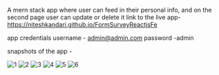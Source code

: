 A mern stack app where user can feed in their personal info, and on the second page user can update or delete it
link to the live app- https://niteshkandari.github.io/FormSurveyReactjsFe

app credentials
username - admin@admin.com
password -admin


snapshots of the app - 

![1](https://user-images.githubusercontent.com/74185121/159131799-54d0ef2f-9de5-4c0c-af72-97b70d8dd6e0.png)
![2](https://user-images.githubusercontent.com/74185121/159131803-fb6d9a5d-ee88-40e7-862f-398c1c8a9658.png)
![3](https://user-images.githubusercontent.com/74185121/159131808-ce1fd19e-5cdd-4a76-bbbf-169d76e4b183.png)
![4](https://user-images.githubusercontent.com/74185121/159131810-f5d558d4-9c09-4c78-956d-a7a3404ddcc0.png)
![5](https://user-images.githubusercontent.com/74185121/159131814-6bf8f074-6d81-4f5e-b7cd-60cdd06851e0.png)
![6](https://user-images.githubusercontent.com/74185121/159131816-cd79213b-5ba4-4d1f-bf72-2fd5892a8f1f.png)
